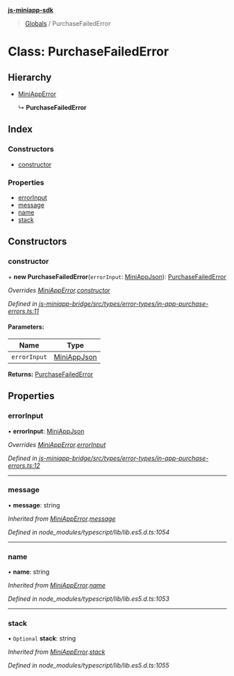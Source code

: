 **[js-miniapp-sdk](../README.md)**

> [Globals](../README.md) / PurchaseFailedError

# Class: PurchaseFailedError

## Hierarchy

* [MiniAppError](miniapperror.md)

  ↳ **PurchaseFailedError**

## Index

### Constructors

* [constructor](purchasefailederror.md#constructor)

### Properties

* [errorInput](purchasefailederror.md#errorinput)
* [message](purchasefailederror.md#message)
* [name](purchasefailederror.md#name)
* [stack](purchasefailederror.md#stack)

## Constructors

### constructor

\+ **new PurchaseFailedError**(`errorInput`: [MiniAppJson](../interfaces/miniappjson.md)): [PurchaseFailedError](purchasefailederror.md)

*Overrides [MiniAppError](miniapperror.md).[constructor](miniapperror.md#constructor)*

*Defined in [js-miniapp-bridge/src/types/error-types/in-app-purchase-errors.ts:11](https://github.com/rakutentech/js-miniapp/blob/1b5a7fb/js-miniapp-bridge/src/types/error-types/in-app-purchase-errors.ts#L11)*

#### Parameters:

Name | Type |
------ | ------ |
`errorInput` | [MiniAppJson](../interfaces/miniappjson.md) |

**Returns:** [PurchaseFailedError](purchasefailederror.md)

## Properties

### errorInput

•  **errorInput**: [MiniAppJson](../interfaces/miniappjson.md)

*Overrides [MiniAppError](miniapperror.md).[errorInput](miniapperror.md#errorinput)*

*Defined in [js-miniapp-bridge/src/types/error-types/in-app-purchase-errors.ts:12](https://github.com/rakutentech/js-miniapp/blob/1b5a7fb/js-miniapp-bridge/src/types/error-types/in-app-purchase-errors.ts#L12)*

___

### message

•  **message**: string

*Inherited from [MiniAppError](miniapperror.md).[message](miniapperror.md#message)*

*Defined in node_modules/typescript/lib/lib.es5.d.ts:1054*

___

### name

•  **name**: string

*Inherited from [MiniAppError](miniapperror.md).[name](miniapperror.md#name)*

*Defined in node_modules/typescript/lib/lib.es5.d.ts:1053*

___

### stack

• `Optional` **stack**: string

*Inherited from [MiniAppError](miniapperror.md).[stack](miniapperror.md#stack)*

*Defined in node_modules/typescript/lib/lib.es5.d.ts:1055*
